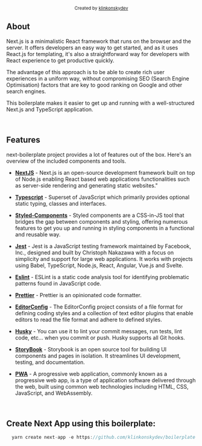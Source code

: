 <div align="center">
  <sub>Created by <a href="https://github.com/klinkonskydev">klinkonskydev</a></sub>
</div>

## About


Next.js is a minimalistic React framework that runs on the browser and the server. It offers developers an easy way to get started, and as it uses React.js for templating, it's also a straightforward way for developers with React experience to get productive quickly.

The advantage of this approach is to be able to create rich user experiences in a uniform way, without compromising SEO (Search Engine Optimisation) factors that are key to good ranking on Google and other search engines.

This boilerplate makes it easier to get up and running with a well-structured Next.js and TypeScript application.

<br/>

## Features

next-boilerplate project provides a lot of features out of the box. Here's an overview of the included components and tools.

* **[NextJS](https://nextjs.org/)** - Next.js is an open-source development framework built on top of Node.js enabling React based web applications functionalities such as server-side rendering and generating static websites."

* **[Typescript](https://www.typescriptlang.org/docs/)** - Superset of JavaScript which primarily provides optional static typing, classes and interfaces.

* **[Styled-Components](https://styled-components.com/)** - Styled components are a CSS-in-JS tool that bridges the gap between components and styling, offering numerous features to get you up and running in styling components in a functional and reusable way.

* **[Jest](https://jestjs.io/)** - Jest is a JavaScript testing framework maintained by Facebook, Inc., designed and built by Christoph Nakazawa with a focus on simplicity and support for large web applications. It works with projects using Babel, TypeScript, Node.js, React, Angular, Vue.js and Svelte. 

* **[Eslint](https://eslint.org/)** - ESLint is a static code analysis tool for identifying problematic patterns found in JavaScript code.

* **[Prettier](https://prettier.io/)** - Prettier is an opinionated code formatter.

* **[EditorConfig](https://editorconfig.org/)** - The EditorConfig project consists of a file format for defining coding styles and a collection of text editor plugins that enable editors to read the file format and adhere to defined styles. 

* **[Husky](https://typicode.github.io/husky/#/)** - You can use it to lint your commit messages, run tests, lint code, etc... when you commit or push. Husky supports all Git hooks.

* **[StoryBook](https://storybook.js.org/)** - Storybook is an open source tool for building UI components and pages in isolation. It streamlines UI development, testing, and documentation.

* **[PWA](https://web.dev/progressive-web-apps/)** - A progressive web application, commonly known as a progressive web app, is a type of application software delivered through the web, built using common web technologies including HTML, CSS, JavaScript, and WebAssembly.

<br />

## Create Next App using this boilerplate: 

```js
  yarn create next-app -e https://github.com/klinkonskydev/boilerplate
```

<br />
